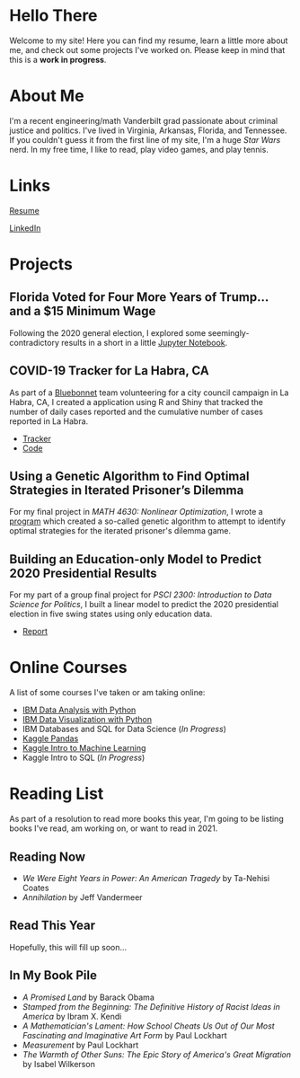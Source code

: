 # Hello There
Welcome to my site! Here you can find my resume, learn a little more about me, and check out some projects I've worked on. Please keep in mind that this is a **work in progress**.

# About Me

I'm a recent engineering/math Vanderbilt grad passionate about criminal justice and politics. I've lived in Virginia, Arkansas, Florida, and Tennessee. If you couldn't guess it from the first line of my site, I'm a huge *Star Wars* nerd. In my free time, I like to read, play video games, and play tennis.

# Links

[Resume](https://github.com/devinjbarkey/devinjbarkey.github.io/blob/main/Devin%20Barkey%20Resume.pdf)

[LinkedIn](www.linkedin.com/in/devin-barkey-844295147)

# Projects

## Florida Voted for Four More Years of Trump... and a $15 Minimum Wage
Following the 2020 general election, I explored some seemingly-contradictory results in a short in a little [Jupyter Notebook](https://nbviewer.jupyter.org/github/devinjbarkey/devinjbarkey.github.io/blob/main/FL2020.ipynb).

## COVID-19 Tracker for La Habra, CA
As part of a [Bluebonnet](https://www.bluebonnetdata.org/) team volunteering for a city council campaign in La Habra, CA, I created a application using R and Shiny that tracked the number of daily cases reported and the cumulative number of cases reported in La Habra.
- [Tracker](https://devinbarkey.shinyapps.io/pc_-_la_habra/)
- [Code](https://github.com/devinjbarkey/devinjbarkey.github.io/blob/main/PC%20for%20La%20Habra/app.R)

## Using a Genetic Algorithm to Find Optimal Strategies in Iterated Prisoner’s Dilemma
For my final project in *MATH 4630: Nonlinear Optimization*, I wrote a [program](https://github.com/devinjbarkey/devinjbarkey.github.io/tree/main/MATH%204630%20Project) which created a so-called genetic algorithm to attempt to identify optimal strategies for the iterated prisoner's dilemma game.

## Building an Education-only Model to Predict 2020 Presidential Results
For my part of a group final project for *PSCI 2300: Introduction to Data Science for Politics*, I built a linear model to predict the 2020 presidential election in five swing states using only education data.
- [Report](https://github.com/devinjbarkey/devinjbarkey.github.io/blob/main/PSCI_2300_Final_Project.pdf)

# Online Courses
A list of some courses I've taken or am taking online:
- [IBM Data Analysis with Python](https://www.youracclaim.com/badges/e88165e4-a65c-43c3-892a-dbc20d043b7a/public_url)
- [IBM Data Visualization with Python](https://www.youracclaim.com/badges/be4db618-7901-4074-a19f-8cb43ef3aafb/public_url)
- IBM Databases and SQL for Data Science (*In Progress*)
- [Kaggle Pandas](https://www.kaggle.com/learn/certification/devinbarkey/pandas)
- [Kaggle Intro to Machine Learning](https://www.kaggle.com/learn/certification/devinbarkey/intro-to-machine-learning)
- Kaggle Intro to SQL (*In Progress*)

# Reading List
As part of a resolution to read more books this year, I'm going to be listing books I've read, am working on, or want to read in 2021.

## Reading Now
- *We Were Eight Years in Power: An American Tragedy* by Ta-Nehisi Coates
- *Annihilation* by Jeff Vandermeer

## Read This Year
Hopefully, this will fill up soon...

## In My Book Pile
- *A Promised Land* by Barack Obama
- *Stamped from the Beginning: The Definitive History of Racist Ideas in America* by Ibram X. Kendi
- *A Mathematician's Lament: How School Cheats Us Out of Our Most Fascinating and Imaginative Art Form* by Paul Lockhart
- *Measurement* by Paul Lockhart
- *The Warmth of Other Suns: The Epic Story of America's Great Migration* by Isabel Wilkerson
